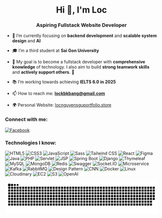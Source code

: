 <h1 align="center">Hi 👋, I'm Loc</h1>
<h3 align="center">Aspiring Fullstack Website Developer</h3>

- 🌱 I’m currently focusing on **backend development** and **scalable system design** and **AI**

- 🎓 I’m a third student at **Sai Gon University**

- 🎯 My goal is to become a fullstack developer with **comprehensive knowledge** of technology. I also aim to build **strong teamwork skills** and **actively support others**. 🚀
  
- 📚 I’m working towards achieving **IELTS 6.0 in 2025**

- 📫 How to reach me: **lockbkbang@gmail.com**
- 🌍 Personal Website: [locnguyensguportfolio.store](https://locnguyensgu.github.io/nguyenhuuloc2k4/)  

<h3 align="left">Connect with me:</h3>
<p align="left">
  <a href="https://www.facebook.com/profile.php?id=100048582399397" target="_blank">
    <img src="https://img.shields.io/badge/Facebook-1877F2?style=for-the-badge&logo=facebook&logoColor=white" alt="Facebook" />
  </a>
</p>

<h3 align="left">Technologies I know:</h3>
<p align="left">
  <!-- Frontend cơ bản -->
  <img src="https://img.shields.io/badge/HTML5-E34F26?style=for-the-badge&logo=html5&logoColor=white" alt="HTML5" />
  <img src="https://img.shields.io/badge/CSS3-1572B6?style=for-the-badge&logo=css3&logoColor=white" alt="CSS3" />
  <img src="https://img.shields.io/badge/JavaScript-F7DF1E?style=for-the-badge&logo=javascript&logoColor=black" alt="JavaScript" />
  <img src="https://img.shields.io/badge/Sass-CC6699?style=for-the-badge&logo=sass&logoColor=white" alt="Sass" />
  <img src="https://img.shields.io/badge/Tailwind CSS-06B6D4?style=for-the-badge&logo=tailwindcss&logoColor=white" alt="Tailwind CSS" />
  <img src="https://img.shields.io/badge/React-61DAFB?style=for-the-badge&logo=react&logoColor=black" alt="React" />
  <img src="https://img.shields.io/badge/Figma-F24E1E?style=for-the-badge&logo=figma&logoColor=white" alt="Figma" />

  <!-- Backend cơ bản -->
  <img src="https://img.shields.io/badge/Java-007396?style=for-the-badge&logo=java&logoColor=white" alt="Java" />
  <img src="https://img.shields.io/badge/PHP-777BB4?style=for-the-badge&logo=php&logoColor=white" alt="PHP" />
  <img src="https://img.shields.io/badge/Servlet-3c99dc?style=for-the-badge&logo=java&logoColor=white" alt="Servlet" />
  <img src="https://img.shields.io/badge/JSP-007396?style=for-the-badge&logo=java&logoColor=white" alt="JSP" />
  <img src="https://img.shields.io/badge/Spring Boot-6DB33F?style=for-the-badge&logo=spring-boot&logoColor=white" alt="Spring Boot" />
  <img src="https://img.shields.io/badge/Django-092E20?style=for-the-badge&logo=django&logoColor=white" alt="Django" />
  <img src="https://img.shields.io/badge/Thymeleaf-005F0F?style=for-the-badge&logo=thymeleaf&logoColor=white" alt="Thymeleaf" />

  <!-- Database -->
  <img src="https://img.shields.io/badge/MySQL-4479A1?style=for-the-badge&logo=mysql&logoColor=white" alt="MySQL" />
  <img src="https://img.shields.io/badge/MongoDB-47A248?style=for-the-badge&logo=mongodb&logoColor=white" alt="MongoDB" />
  <img src="https://img.shields.io/badge/Redis-DC382D?style=for-the-badge&logo=redis&logoColor=white" alt="Redis" />

  <!-- API & Realtime -->
  <img src="https://img.shields.io/badge/Swagger-85EA2D?style=for-the-badge&logo=swagger&logoColor=black" alt="Swagger" />
  <img src="https://img.shields.io/badge/Socket.IO-010101?style=for-the-badge&logo=socket.io&logoColor=white" alt="Socket.IO" />

  <!-- Kiến trúc & nâng cao -->
  <img src="https://img.shields.io/badge/Microservice-FF9F1C?style=for-the-badge" alt="Microservice" />
  <img src="https://img.shields.io/badge/Kafka-231F20?style=for-the-badge&logo=apache-kafka&logoColor=white" alt="Kafka" />
  <img src="https://img.shields.io/badge/RabbitMQ-FF6600?style=for-the-badge&logo=rabbitmq&logoColor=white" alt="RabbitMQ" />
  <img src="https://img.shields.io/badge/Design Pattern-4A4A4A?style=for-the-badge" alt="Design Pattern" />

  <!-- Machine learning -->
  <img src="https://img.shields.io/badge/CNN-FF6F61?style=for-the-badge" alt="CNN" />

 <!-- Hạ tầng & môi trường -->
  <img src="https://img.shields.io/badge/Docker-2496ED?style=for-the-badge&logo=docker&logoColor=white" alt="Docker" />
  <img src="https://img.shields.io/badge/Linux-FCC624?style=for-the-badge&logo=linux&logoColor=black" alt="Linux" />
  <img src="https://img.shields.io/badge/Cloudinary-3448C5?style=for-the-badge&logo=cloudinary&logoColor=white" alt="Cloudinary" />
  <img src="https://img.shields.io/badge/AWS EC2-FF9900?style=for-the-badge&logo=amazon-ec2&logoColor=white" alt="EC2" />
  <img src="https://img.shields.io/badge/AWS S3-569A31?style=for-the-badge&logo=amazon-s3&logoColor=white" alt="S3" />
  <img src="https://img.shields.io/badge/OpenAI-412991?style=for-the-badge&logo=openai&logoColor=white" alt="OpenAI" />
</p>
<picture>
  <source media="(prefers-color-scheme: dark)" srcset="https://raw.githubusercontent.com/LocNguyenSGU/LocNguyenSGU/output/github-snake-dark.svg" />
  <source media="(prefers-color-scheme: light)" srcset="https://raw.githubusercontent.com/LocNguyenSGU/LocNguyenSGU/output/github-snake.svg" />
  <img alt="github-snake" src="https://raw.githubusercontent.com/LocNguyenSGU/LocNguyenSGU/output/github-snake.svg" />
</picture>
